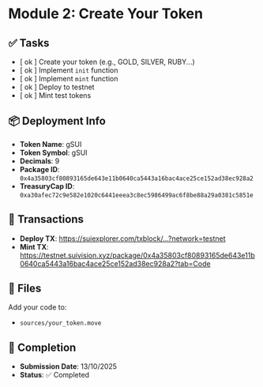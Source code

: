 # Module 2: Create Your Token

## ✅ Tasks

- [ ok ] Create your token (e.g., GOLD, SILVER, RUBY...)
- [ ok ] Implement `init` function
- [ ok ] Implement `mint` function
- [ ok ] Deploy to testnet
- [ ok ] Mint test tokens

## 📦 Deployment Info

- **Token Name**: gSUI 
- **Token Symbol**: gSUI
- **Decimals**: 9
- **Package ID**: `0x4a35803cf80893165de643e11b0640ca5443a16bac4ace25ce152ad38ec928a2`
- **TreasuryCap ID**: `0xa30afec72c9e582e1020c6441eeea3c8ec5986499ac6f8be88a29a0381c5851e`

## 🔗 Transactions

- **Deploy TX**: https://suiexplorer.com/txblock/...?network=testnet
- **Mint TX**: https://testnet.suivision.xyz/package/0x4a35803cf80893165de643e11b0640ca5443a16bac4ace25ce152ad38ec928a2?tab=Code

## 📂 Files

Add your code to:
- `sources/your_token.move`

## 📅 Completion

- **Submission Date**: 13/10/2025
- **Status**: ✅ Completed
